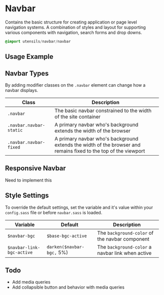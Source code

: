 
# Navbar
Contains the basic structure for creating application or page level
navigation systems. A combination of styles and layout for supporting
various components with navigation, search forms and drop downs.

```sass
@import utensils/navbar/navbar
```

## Usage Example
<!--~ markup/navbar.html.haml -->


## Navbar Types
By adding modifier classes on the `.navbar` element can change how a
navbar displays.

Class                   | Description
----------------------- | ----------------------------------------------
`.navbar`               | The basic navbar constrained to the width of the site container
`.navbar.navbar-static` | A primary navbar who's background extends the width of the browser
`.navbar.navbar-fixed`  | A primary navbar who's background extends the width of the browser and remains fixed to the top of the viewport


## Responsive Navbar
Need to implement this


## Style Settings
To override the default settings, set the variable and it's value within
your `config.sass` file or before `navbar.sass` is loaded.

Variable                  | Default                   | Description
------------------------- | ------------------------- | -------------------------------------------
`$navbar-bgc`             | `$base-bgc-active`        | The `background-color` of the navbar component
`$navbar-link-bgc-active` | `darken($navbar-bgc,` 5%) | The `background-color` a navbar link when active


## Todo
- Add media queries
- Add collapsible button and behavior with media queries

